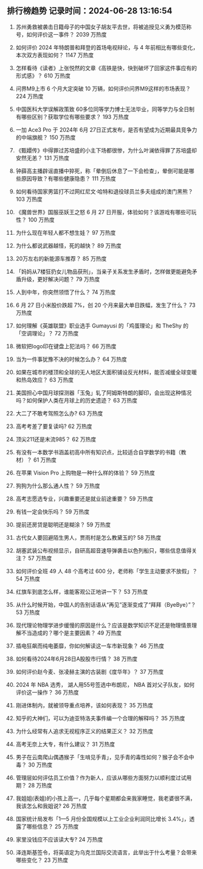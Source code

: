 
## 排行榜趋势 记录时间：2024-06-28 13:16:54
  
  1. 苏州勇救被袭击日籍母子的中国女子胡友平去世，将被追授见义勇为模范称号，如何评价这一事件？ 2039 万热度
    
  2. 如何评价 2024 年特朗普和拜登的首场电视辩论，与 4 年前相比有哪些变化，本次双方表现如何？ 1147 万热度
    
  3. 怎样看待《读者》上张悦然的文章《高铁是快，快到破坏了回家这件事应有的形式感》？ 610 万热度
    
  4. 问界M9上市 6 个月大定突破 10 万辆，如何评价问界M9这样的市场表现？ 224 万热度
    
  5. 中国医科大学误解政策致 60多位同等学力博士无法毕业，同等学力与全日制有哪些区别？获取学位有哪些要求？ 193 万热度
    
  6. 一加 Ace3 Pro 于 2024年 6月 27日正式发布，是否有望成为近期最具竞争力的中端旗舰？ 150 万热度
    
  7. 《甄嬛传》中得罪过苏培盛的小主下场都很惨，为什么叶澜依得罪了苏培盛却安然无恙？ 131 万热度
    
  8. 钟薛高主播辟谣直播中猝死，称「晕倒后休息了一下会检查」，晕倒可能是哪些原因导致？有哪些健康隐患？ 111 万热度
    
  9. 如何看待国家男篮打不过网红尼文·哈特和退役球员兰多夫组成的澳门黑熊？ 103 万热度
    
  10. 《魔兽世界》国服巫妖王之怒 6 月 27 日开服，体验如何？该游戏有哪些可玩性？ 100 万热度
    
  11. 为什么现在年轻人都不想生娃？ 97 万热度
    
  12. 为什么都说武器越怪，死的越快？ 89 万热度
    
  13. 20万左右的新能源车推荐？ 85 万热度
    
  14. 「妈妈从7楼狂扔女儿物品获刑」，当亲子关系发生矛盾时，怎样做更能避免矛盾升级，更好解决问题？ 79 万热度
    
  15. 人到中年，你突然领悟了什么？ 74 万热度
    
  16. 6 月 27 日小米股价跌超 7%，创 20 个月来最大单日跌幅，发生了什么？ 73 万热度
    
  17. 如何理解《英雄联盟》职业选手 Gumayusi 的「鸡蛋理论」和 TheShy 的「空调理论」？ 72 万热度
    
  18. 微软把logo印在键盘上犯法吗？ 66 万热度
    
  19. 当为一件事犹豫不决的时候怎么办？ 64 万热度
    
  20. 如果在城市的楼顶和全球的无人地区大面积铺设反光材料，能否减缓全球变暖和热岛效应？ 63 万热度
    
  21. 美国担心中国月球探测器「玉兔」轧了阿姆斯特朗的脚印，会出现这种情况吗？如何保护人类在月球上的历史遗迹？ 63 万热度
    
  22. 大二了不敢考驾照怎么办? 63 万热度
    
  23. 高考考差了要复读吗? 62 万热度
    
  24. 顶尖211还是末流985？ 62 万热度
    
  25. 有没有一本数学书涵盖初高中所有知识点，比较适合自学数学的书籍（教材）？ 61 万热度
    
  26. 在苹果 Vision Pro 上购物是一种什么样的体验？ 59 万热度
    
  27. 狗狗为什么那么通人性？ 59 万热度
    
  28. 高考志愿选专业，兴趣重要还是就业前途重要？ 59 万热度
    
  29. 有钱一定会快乐吗？ 59 万热度
    
  30. 提前还房贷是聪明还是糊涂？ 59 万热度
    
  31. 古代女人要回避陌生男人，贾雨村是怎么教黛玉的? 58 万热度
    
  32. 胡塞武装公布视频显示，自研高超音速导弹袭击以色列船只，哪些信息值得关注？ 57 万热度
    
  33. 如何评价全班 49 人 48 个高考过 600 分，老师称「学生主动要求不放假」？ 54 万热度
    
  34. 红旗车到底怎么样，谁能客观公正地讲一下？ 53 万热度
    
  35. 从什么时候开始，中国人的告别话语从“再见”逐渐变成了“拜拜（ByeBye）”？ 53 万热度
    
  36. 现代理论物理学进步缓慢的原因是什么？应该是数学知识不足还是物理情景理解不当造成的？哪个是主要因素？ 49 万热度
    
  37. 插电狂飙而纯电萎靡，你如何解读这一车市新现象？ 46 万热度
    
  38. 如何看待2024年6月28日A股股市行情？ 38 万热度
    
  39. 如何评价赵今麦、张凌赫主演的古装剧《度华年》？ 37 万热度
    
  40. 2024 年 NBA 选秀， 湖人用55号签选中布朗尼， NBA 首对父子队友，如何评价这一操作？ 36 万热度
    
  41. 刚进体制内，就被领导重点培养，该如何表现？ 35 万热度
    
  42. 知乎的大神们，可以为迪亚特洛夫事件编一个合理的解释吗？ 35 万热度
    
  43. 为什么经常有人追求无视程序正义的结果正义？ 32 万热度
    
  44. 高考无奈上大专，有什么建议？ 31 万热度
    
  45. 男子在云南爬山偶遇猴子「生啃见手青」，见手青的毒性如何？猴子会不会中毒？ 30 万热度
    
  46. 管理层如何评估员工价值？作为新人，应该从哪些方面努力以顺利度过试用期？ 28 万热度
    
  47. 我姐姐(表姐)的小孩上高一，几乎每个星期都会来我家睡觉，我老婆很不满，我该怎么和我姐说? 26 万热度
    
  48. 国家统计局发布「1—5 月份全国规模以上工业企业利润同比增长 3.4%」，透露了哪些信息？ 25 万热度
    
  49. 家里没钱应不应该读大专? 24 万热度
    
  50. 泽连斯基签令，将英语定为乌克兰国际交流语言，此举出于什么考量？会带来哪些变化？ 23 万热度
    
